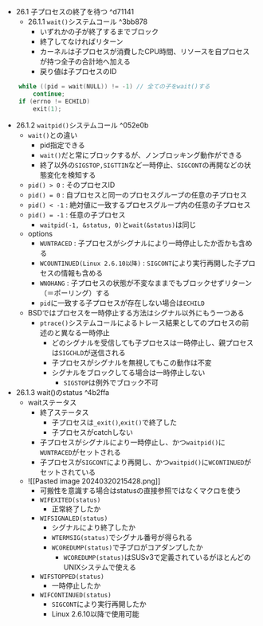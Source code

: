- 26.1 子プロセスの終了を待つ ^d71141
	- 26.1.1 `wait()`システムコール ^3bb878
		- いずれかの子が終了するまでブロック
		- 終了してなければリターン
		- カーネルは子プロセスが消費したCPU時間、リソースを自プロセスが持つ全子の合計地へ加える
		- 戻り値は子プロセスのID
```c
	while ((pid = wait(NULL)) != -1) // 全ての子をwait()する
		continue;
	if (errno != ECHILD)
		exit(1);
```
- 26.1.2 `waitpid()`システムコール ^052e0b
	- `wait()`との違い
		- pid指定できる
		- `wait()`だと常にブロックするが、ノンブロッキング動作ができる
		- 終了以外の`SIGSTOP,SIGTTIN`など一時停止、`SIGCONT`の再開などの状態変化を検知する
	- `pid() > 0` : そのプロセスID
	- `pid() = 0` : 自プロセスと同一のプロセスグループの任意の子プロセス
	- `pid() < -1` : 絶対値に一致するプロセスグループ内の任意の子プロセス
	- `pid() = -1` : 任意の子プロセス
		- `waitpid(-1, &status, 0)`と`wait(&status)`は同じ
	- options
		- `WUNTRACED` : 子プロセスがシグナルにより一時停止したか否かも含める
		- `WCOUNTINUED(Linux 2.6.10以降)` : `SIGCONT`により実行再開した子プロセスの情報も含める
		- `WNOHANG` : 子プロセスの状態が不変なままでもブロックせずリターン（＝ポーリング）する
		- `pid`に一致する子プロセスが存在しない場合は`ECHILD`
	- BSDではプロセスを一時停止する方法はシグナル以外にもう一つある
		- `ptrace()`システムコールによるトレース結果としてのプロセスの前述のと異なる一時停止
			- どのシグナルを受信しても子プロセスは一時停止し、親プロセスは`SIGCHLD`が送信される
			- 子プロセスがシグナルを無視してもこの動作は不変
			- シグナルをブロックしてる場合は一時停止しない
				- `SIGSTOP`は例外でブロック不可
- 26.1.3 wait()のstatus ^4b2ffa
	- waitステータス
		- 終了ステータス
			- 子プロセスは`_exit()`,`exit()`で終了した
			- 子プロセスがcatchしない
		- 子プロセスがシグナルにより一時停止し、かつ`waitpid()`に`WUNTRACED`がセットされる
		- 子プロセスが`SIGCONT`により再開し、かつ`waitpid()`に`WCONTINUED`がセットされている
	- ![[Pasted image 20240320215428.png]]
		- 可搬性を意識する場合はstatusの直接参照ではなくマクロを使う
		- `WIFEXITED(status)`
			- 正常終了したか
		- `WIFSIGNALED(status)`
			- シグナルにより終了したか
			- `WTERMSIG(status)`でシグナル番号が得られる
			- `WCOREDUMP(status)`で子プロがコアダンプしたか 
				- `WCOREDUMP(status)`はSUSv3で定義されているがほとんどのUNIXシステムで使える
		- `WIFSTOPPED(status)`
			- 一時停止したか
		- `WIFCONTINUED(status)`
			- `SIGCONT`により実行再開したか
			- Linux 2.6.10以降で使用可能